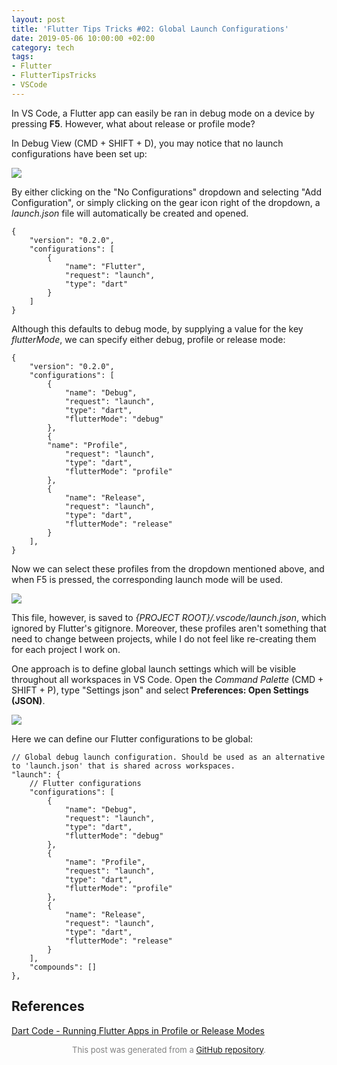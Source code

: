 ```yaml
---
layout: post
title: 'Flutter Tips Tricks #02: Global Launch Configurations'
date: 2019-05-06 10:00:00 +02:00
category: tech
tags:
- Flutter
- FlutterTipsTricks
- VSCode
---
```


In VS Code, a Flutter app can easily be ran in debug mode on a device by pressing **F5**. However, what about release or profile mode?

In Debug View (CMD + SHIFT + D), you may notice that no launch configurations have been set up:

![](https://raw.githubusercontent.com/defuncart/flutter-tips-tricks/master/02-GlobalLaunchConfigurations(VSCode)/images/01.png)

By either clicking on the "No Configurations" dropdown and selecting "Add Configuration", or simply clicking on the gear icon right of the dropdown, a *launch.json* file will automatically be created and opened.

```
{
    "version": "0.2.0",
    "configurations": [
        {
            "name": "Flutter",
            "request": "launch",
            "type": "dart"
        }
    ]
}
```

Although this defaults to debug mode, by supplying a value for the key *flutterMode*, we can specify either debug, profile or release mode:

```
{
    "version": "0.2.0",
    "configurations": [
        {
            "name": "Debug",
            "request": "launch",
            "type": "dart",
            "flutterMode": "debug"
        },
        {
        "name": "Profile",
            "request": "launch",
            "type": "dart",
            "flutterMode": "profile"
        },
        {
            "name": "Release",
            "request": "launch",
            "type": "dart",
            "flutterMode": "release"
        }
    ],
}
```

Now we can select these profiles from the dropdown mentioned above, and when F5 is pressed, the corresponding launch mode will be used.

![](https://raw.githubusercontent.com/defuncart/flutter-tips-tricks/master/02-GlobalLaunchConfigurations(VSCode)/images/02.png)

This file, however, is saved to *{PROJECT ROOT}/.vscode/launch.json*, which ignored by Flutter's gitignore. Moreover, these profiles aren't something that need to change between projects, while I do not feel like re-creating them for each project I work on.

One approach is to define global launch settings which will be visible throughout all workspaces in VS Code. Open the *Command Palette* (CMD + SHIFT + P), type "Settings json" and select **Preferences: Open Settings (JSON)**.

![](https://raw.githubusercontent.com/defuncart/flutter-tips-tricks/master/02-GlobalLaunchConfigurations(VSCode)/images/03.png)

Here we can define our Flutter configurations to be global:

```
// Global debug launch configuration. Should be used as an alternative to 'launch.json' that is shared across workspaces.
"launch": {
    // Flutter configurations
    "configurations": [
        {
            "name": "Debug",
            "request": "launch",
            "type": "dart",
            "flutterMode": "debug"
        },
        {
            "name": "Profile",
            "request": "launch",
            "type": "dart",
            "flutterMode": "profile"
        },
        {
            "name": "Release",
            "request": "launch",
            "type": "dart",
            "flutterMode": "release"
        }
    ],
    "compounds": []
},
```

## References

[Dart Code - Running Flutter Apps in Profile or Release Modes](https://dartcode.org/docs/running-flutter-apps-in-profile-or-release-modes/)


<p align="center"><font size="-1" color="#828282">This post was generated from a <a href="https://github.com/defuncart/flutter-tips-tricks/tree/master/02-GlobalLaunchConfigurations(VSCode)">GitHub repository</a>.</font></p>
